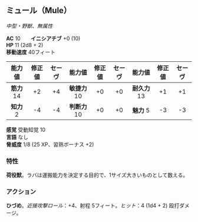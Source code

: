 ## ミュール（Mule）
*中型・野獣、無属性*

**AC** 10　　**イニシアチブ** +0 (10)  
**HP** 11 (2d8 + 2)  
**移動速度** 40フィート

| 能力値 | 修正値 | セーヴ | 能力値 | 修正値 | セーヴ | 能力値 | 修正値 | セーヴ |
|:---:|:---:|:---:|:---:|:---:|:---:|:---:|:---:|:---:|
| **筋力** 14 | +2 | +4 | **敏捷力** 10 | +0 | +0 | **耐久力** 13 | +1 | +1 |
| **知力** 2 | -4 | -4 | **判断力** 10 | +0 | +0 | **魅力** 5 | -3 | -3 |

**感覚** 受動知覚 10  
**言語** なし  
**脅威度** 1/8 (25 XP、習熟ボーナス +2)

### 特性
**荷役獣**。ラバは運搬能力を決定する目的で、1サイズ大きいものとして数える。

### アクション
**ひづめ**。*近接攻撃ロール*：+4、射程 5フィート。*ヒット*：4 (1d4 + 2) 殴打ダメージ。